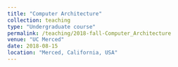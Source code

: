 ```yaml
---
title: "Computer Architecture"
collection: teaching
type: "Undergraduate course"
permalink: /teaching/2018-fall-Computer_Architecture
venue: "UC Merced"
date: 2018-08-15
location: "Merced, California, USA"
---
```



